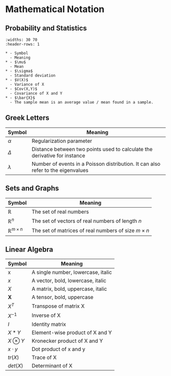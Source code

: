 ```{title} Mathematical Notation and Symbols
```

# Mathematical Notation

## Probability and Statistics

```{list-table}
:widths: 30 70
:header-rows: 1

* - Symbol
  - Meaning
* - $\mu$ 
  - Mean
* - $\sigma$
  - Standard deviation
* - $V(X)$ 
  - Variance of X
* - $Cov(X,Y)$ 
  - Covariance of X and Y
* - $\bar{X}$
  - The sample mean is an average value / mean found in a sample.

```

## Greek Letters

| Symbol    | Meaning                                                                          |
|-----------|----------------------------------------------------------------------------------|
| $\alpha$  | Regularization parameter                                                         |
| $\Delta$  | Distance between two points used to calculate the derivative for instance        |
| $\lambda$ | Number of events in a Poisson distribution. It can also refer to the eigenvalues |

## Sets and Graphs

| Symbol                    | Meaning                                                  |
|---------------------------|----------------------------------------------------------|
| $\mathbb{R}$              | The set of real numbers                                  |
| $\mathbb{R}^{n}$          | The set of vectors of real numbers of length $n$         |
| $\mathbb{R}^{m \times n}$ | The set of matrices of real numbers of size $m \times n$ |

## Linear Algebra

| Symbol        | Meaning                            |
|---------------|------------------------------------|
| x             | A single number, lowercase, italic |
| $x$           | A vector, bold, lowercase, italic  |
| $X$           | A matrix, bold, uppercase, italic  |
| $\textbf{X}$  | A tensor, bold, uppercase          |
| $X^T$         | Transpose of matrix X              |
| $X^{-1}$      | Inverse of X                       |
| $I$           | Identity matrix                    |
| $X*Y$         | Element-wise product of X and Y    |
| $X \otimes Y$ | Kronecker product of X and Y       |
| $x \cdot y$   | Dot product of x and y             |
| $tr(X)$       | Trace of X                         |
| $det(X)$      | Determinant of X                   |
